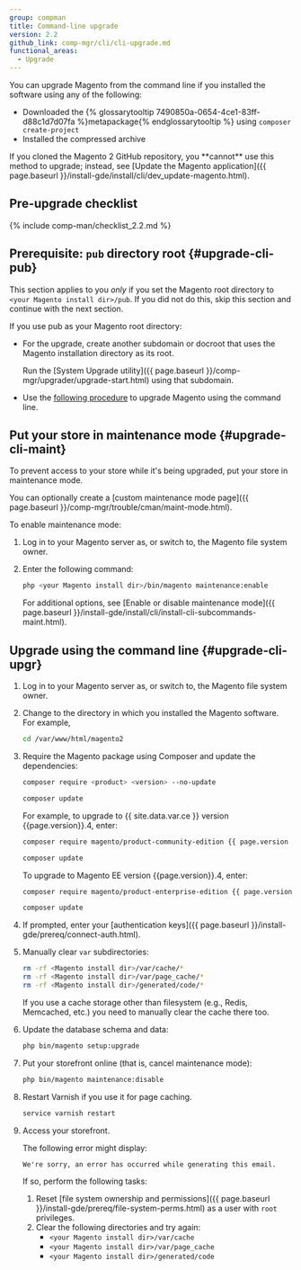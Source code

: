 ```yaml
---
group: compman
title: Command-line upgrade
version: 2.2
github_link: comp-mgr/cli/cli-upgrade.md
functional_areas:
  - Upgrade
---
```


You can upgrade Magento from the command line if you installed the software using any of the following:

* Downloaded the {% glossarytooltip 7490850a-0654-4ce1-83ff-d88c1d7d07fa %}metapackage{% endglossarytooltip %} using `composer create-project`
* Installed the compressed archive

<div class="bs-callout bs-callout-info" id="info" markdown="1">
If you cloned the Magento 2 GitHub repository, you **cannot** use this method to upgrade; instead, see [Update the Magento application]({{ page.baseurl }}/install-gde/install/cli/dev_update-magento.html).
</div>

## Pre-upgrade checklist

{% include comp-man/checklist_2.2.md %}

## Prerequisite: `pub` directory root {#upgrade-cli-pub}

This section applies to you *only* if you set the Magento root directory to `<your Magento install dir>/pub`.
If you did not do this, skip this section and continue with the next section.

If you use pub as your Magento root directory: 

* For the upgrade, create another subdomain or docroot that uses the Magento installation directory as its root.

  Run the [System Upgrade utility]({{ page.baseurl }}/comp-mgr/upgrader/upgrade-start.html) using that subdomain.
* Use the [following procedure](#upgrade-cli-upgr) to upgrade Magento using the command line.

## Put your store in maintenance mode {#upgrade-cli-maint}

To prevent access to your store while it's being upgraded, put your store in maintenance mode.

<div class="bs-callout bs-callout-info" id="info" markdown="1">
You can optionally create a [custom maintenance mode page]({{ page.baseurl }}/comp-mgr/trouble/cman/maint-mode.html).
</div>

To enable maintenance mode:

1. Log in to your Magento server as, or switch to, the Magento file system owner.
2. Enter the following command:
   ```bash
   php <your Magento install dir>/bin/magento maintenance:enable
   ```

   For additional options, see [Enable or disable maintenance mode]({{ page.baseurl }}/install-gde/install/cli/install-cli-subcommands-maint.html).

## Upgrade using the command line {#upgrade-cli-upgr}

1. Log in to your Magento server as, or switch to, the Magento file system owner.
2. Change to the directory in which you installed the Magento software. For example,
   ```bash
   cd /var/www/html/magento2
   ```

3. Require the Magento package using Composer and update the dependencies:
   ```bash
   composer require <product> <version> --no-update
   ```
   ```bash
   composer update
   ```

   For example, to upgrade to {{ site.data.var.ce }} version {{page.version}}.4, enter:
   ```bash
   composer require magento/product-community-edition {{ page.version }}.4 --no-update
   ```
   ```bash
   composer update
   ```

   To upgrade to Magento EE version {{page.version}}.4, enter:
   ```bash
   composer require magento/product-enterprise-edition {{ page.version }}.4 --no-update
   ```
   ```bash
   composer update
   ```

4. If prompted, enter your [authentication keys]({{ page.baseurl }}/install-gde/prereq/connect-auth.html).
5. Manually clear `var` subdirectories:
   ```bash
   rm -rf <Magento install dir>/var/cache/*
   rm -rf <Magento install dir>/var/page_cache/*
   rm -rf <Magento install dir>/generated/code/*
   ```
   <div class="bs-callout bs-callout-info" markdown="1">
        If you use a cache storage other than filesystem (e.g., Redis, Memcached, etc.) you need to manually clear the cache there too.
    </div>
6. Update the database schema and data:
   ```bash
   php bin/magento setup:upgrade
   ```
7. Put your storefront online (that is, cancel maintenance mode):
   ```bash
   php bin/magento maintenance:disable
   ```
8. Restart Varnish if you use it for page caching.
   ```bash
   service varnish restart
   ```
9. Access your storefront.

   The following error might display:
   ```terminal
   We're sorry, an error has occurred while generating this email.
   ```

   If so, perform the following tasks:

   1. Reset [file system ownership and permissions]({{ page.baseurl }}/install-gde/prereq/file-system-perms.html) as a user with `root` privileges.
   2. Clear the following directories and try again:
      * `<your Magento install dir>/var/cache`
	  * `<your Magento install dir>/var/page_cache`
	  * `<your Magento install dir>/generated/code`